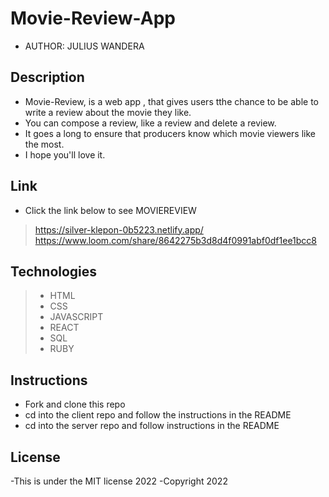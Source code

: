 # Movie-Review-App

- AUTHOR: JULIUS WANDERA

## Description
- Movie-Review, is  a web app  , that gives users tthe chance to be able to write a review about the movie they like.
- You can compose a review, like a review and delete a review.
- It goes a long to ensure that producers know which movie viewers like the most. 
- I hope you'll love it.

## Link
- Click the link below to see MOVIEREVIEW
>https://silver-klepon-0b5223.netlify.app/
>https://www.loom.com/share/8642275b3d8d4f0991abf0df1ee1bcc8

## Technologies

> - HTML
> - CSS
> - JAVASCRIPT
> - REACT
> - SQL
> - RUBY


## Instructions
- Fork and clone this repo 
- cd into the client repo and follow the instructions in the README  
- cd into the server repo and follow instructions in the README 



## License
-This is under the MIT license 2022
-Copyright 2022
